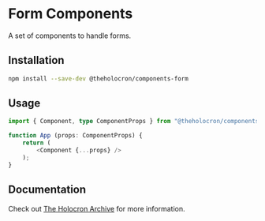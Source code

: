 # Form Components

A set of components to handle forms.

## Installation

```bash
npm install --save-dev @theholocron/components-form
```

## Usage

```typescript
import { Component, type ComponentProps } from "@theholocron/components-form";

function App (props: ComponentProps) {
	return (
		<Component {...props} />
	);
}
```

## Documentation

Check out [The Holocron Archive](https://docs.theholocron.dev/projects/components-form/) for more information.
